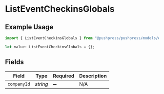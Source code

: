 # ListEventCheckinsGlobals

## Example Usage

```typescript
import { ListEventCheckinsGlobals } from "@pushpress/pushpress/models/operations";

let value: ListEventCheckinsGlobals = {};
```

## Fields

| Field              | Type               | Required           | Description        |
| ------------------ | ------------------ | ------------------ | ------------------ |
| `companyId`        | *string*           | :heavy_minus_sign: | N/A                |